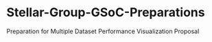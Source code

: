# Stellar-Group-GSoC-Preparations
Preparation for Multiple Dataset Performance Visualization Proposal
